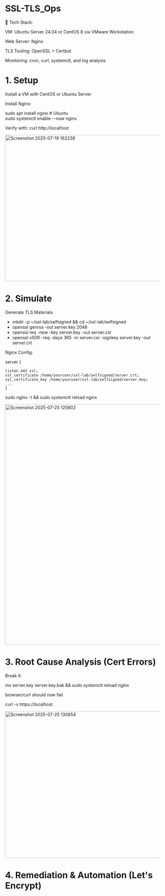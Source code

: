 # SSL-TLS_Ops

🧰 Tech Stack:

VM: Ubuntu Server 24.04 or CentOS 8 via VMware Workstation

Web Server: Nginx

TLS Tooling: OpenSSL + Certbot

Monitoring: cron, curl, systemctl, and log analysis

# 1. Setup
Install a VM with CentOS or Ubuntu Server

Install Nginx:

sudo apt install nginx   # Ubuntu  
sudo systemctl enable --now nginx

Verify with: curl http://localhost

<img width="640" height="475" alt="Screenshot 2025-07-19 162238" src="https://github.com/user-attachments/assets/e1ce3872-469c-426c-97bc-c3d4a199f88d" />

# 2. Simulate 
Generate TLS Materials

- mkdir -p ~/ssl-lab/selfsigned && cd ~/ssl-lab/selfsigned
- openssl genrsa -out server.key 2048
- openssl req -new -key server.key -out server.csr
- openssl x509 -req -days 365 -in server.csr -signkey server.key -out server.crt

Nginx Config:

server {

    listen 443 ssl;
    ssl_certificate /home/youruser/ssl-lab/selfsigned/server.crt;
    ssl_certificate_key /home/youruser/ssl-lab/selfsigned/server.key;
    ...
    }

sudo nginx -t && sudo systemctl reload nginx

<img width="747" height="780" alt="Screenshot 2025-07-25 125602" src="https://github.com/user-attachments/assets/faf250a8-3d0b-4b48-bdd2-3e9b98fa142f" />

# 3. Root Cause Analysis (Cert Errors)
Break it:

mv server.key server.key.bak && sudo systemctl reload nginx

browser/curl should now fail.

curl -v https://localhost

<img width="606" height="476" alt="Screenshot 2025-07-25 130854" src="https://github.com/user-attachments/assets/515543d0-f109-488f-9497-5cd59f5c08cf" />

# 4. Remediation & Automation (Let's Encrypt)

